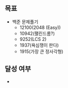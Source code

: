 ## 목표

- 백준 문제풀기
  - 12100(2048 (Easy))
  - 10942(팰린드롬?)
  - 9252(LCS 2)
  - 1937(욕심쟁이 판다)
  - 1915(가장 큰 정사각형)
## 달성 여부
- 

